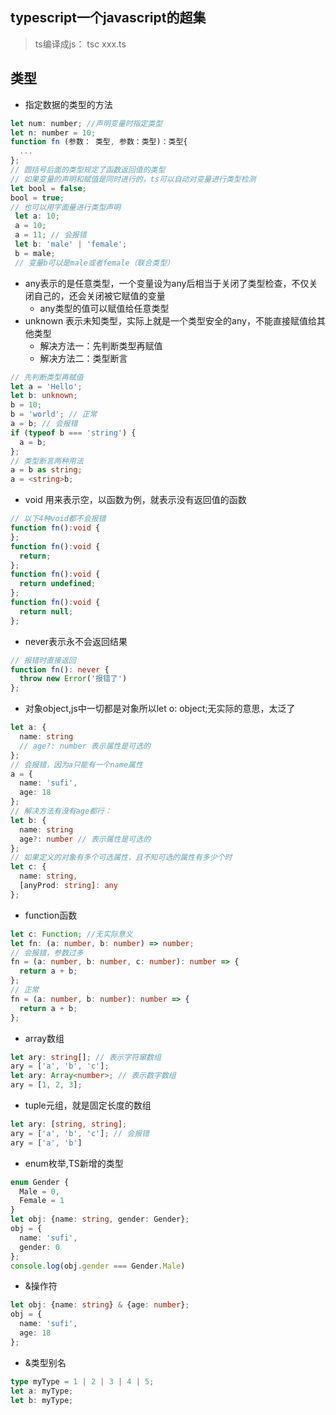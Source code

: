 ## typescript一个javascript的超集
> ts编译成js： tsc xxx.ts
## 类型
- 指定数据的类型的方法
```javascript
let num: number; //声明变量时指定类型
let n: number = 10;
function fn (参数： 类型, 参数：类型)：类型{
  ...
};
// 圆括号后面的类型规定了函数返回值的类型
// 如果变量的声明和赋值是同时进行的，ts可以自动对变量进行类型检测
let bool = false;
bool = true;
// 也可以用字面量进行类型声明
 let a: 10;
 a = 10;
 a = 11; // 会报错
 let b: 'male' | 'female';
 b = male;
 // 变量b可以是male或者female（联合类型）
```
- any表示的是任意类型，一个变量设为any后相当于关闭了类型检查，不仅关闭自己的，还会关闭被它赋值的变量
  + any类型的值可以赋值给任意类型
- unknown 表示未知类型，实际上就是一个类型安全的any，不能直接赋值给其他类型
  + 解决方法一：先判断类型再赋值
  + 解决方法二：类型断言
```typescript
// 先判断类型再赋值
let a = 'Hello';
let b: unknown;
b = 10;
b = 'world'; // 正常
a = b; // 会报错
if (typeof b === 'string') {
  a = b;
};
// 类型断言两种用法
a = b as string;
a = <string>b;
```
- void 用来表示空，以函数为例，就表示没有返回值的函数
```typescript
// 以下4种void都不会报错
function fn():void {
};
function fn():void {
  return;
};
function fn():void {
  return undefined;
};
function fn():void {
  return null;
};
```
- never表示永不会返回结果
```typescript
// 报错时直接返回
function fn(): never {
  throw new Error('报错了')
};
```
- 对象object,js中一切都是对象所以let o: object;无实际的意思，太泛了
```typescript
let a: {
  name: string
  // age?: number 表示属性是可选的
};
// 会报错，因为a只能有一个name属性
a = {
  name: 'sufi',
  age: 18
};
// 解决方法有没有age都行：
let b: {
  name: string
  age?: number // 表示属性是可选的
};
// 如果定义的对象有多个可选属性，且不知可选的属性有多少个时
let c: {
  name: string,
  [anyProd: string]: any
};
```
- function函数
```typescript
let c: Function; //无实际意义
let fn: (a: number, b: number) => number;
// 会报错，参数过多
fn = (a: number, b: number, c: number): number => {
  return a + b;
};
// 正常
fn = (a: number, b: number): number => {
  return a + b;
};
```

- array数组
```typescript
let ary: string[]; // 表示字符窜数组
ary = ['a', 'b', 'c'];
let ary: Array<number>; // 表示数字数组
ary = [1, 2, 3];
```
- tuple元组，就是固定长度的数组
```typescript
let ary: [string, string]; 
ary = ['a', 'b', 'c']; // 会报错
ary = ['a', 'b']
```

- enum枚举,TS新增的类型
```typescript
enum Gender {
  Male = 0,
  Female = 1
}
let obj: {name: string, gender: Gender}; 
obj = {
  name: 'sufi',
  gender: 0
};
console.log(obj.gender === Gender.Male)
```

- &操作符
```typescript
let obj: {name: string} & {age: number};
obj = {
  name: 'sufi',
  age: 18
}; 
```

- &类型别名
```typescript
type myType = 1 | 2 | 3 | 4 | 5;
let a: myType;
let b: myType;
```
